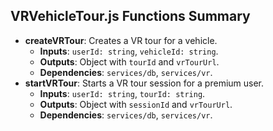 ## VRVehicleTour.js Functions Summary
- **createVRTour**: Creates a VR tour for a vehicle.
  - **Inputs**: `userId: string`, `vehicleId: string`.
  - **Outputs**: Object with `tourId` and `vrTourUrl`.
  - **Dependencies**: `services/db`, `services/vr`.
- **startVRTour**: Starts a VR tour session for a premium user.
  - **Inputs**: `userId: string`, `tourId: string`.
  - **Outputs**: Object with `sessionId` and `vrTourUrl`.
  - **Dependencies**: `services/db`, `services/vr`.
